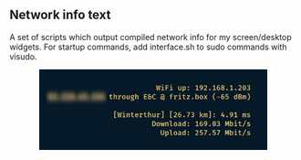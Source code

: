 ## Network info text

A set of scripts which output compiled network info for my screen/desktop widgets.
For startup commands, add interface.sh to sudo commands with visudo.

<p align="center">
  <img src="image.jpg" width="400"/>
</p>

